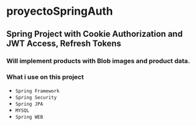 # proyectoSpringAuth #

## Spring Project with Cookie Authorization and JWT Access, Refresh Tokens  ##

### Will implement products with Blob images and product data. ###

### What i use on this project ###

- `Spring Framework`
- `Spring Security`
- `Spring JPA`
- `MYSQL`
- `Spring WEB`
